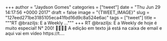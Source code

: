 
+++
author = "Jaydson Gomes"
categories = ["tweet"]
date = "Thu Jun 29 14:17:56 +0000 2017"
draft = false
image = "{TWEET_IMAGE}"
slug = "127eed271be3185105eca41fbd16d9c8a524e6ac"
tags = ["tweet"]
title = """RT @braziljs: E a Weekly ..."""
+++
RT @braziljs: E a Weekly de hoje é muito especial! N° 200! 🍰👏🎉👏 A edição em texto já está na caixa de email e aqui vai em vídeo  https://t.…
